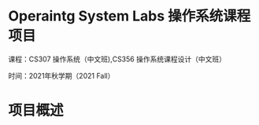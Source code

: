 # Operaintg System Labs 操作系统课程项目
课程：CS307 操作系统（中文班),CS356 操作系统课程设计（中文班）

时间：2021年秋学期（2021 Fall）
# 项目概述
## 

